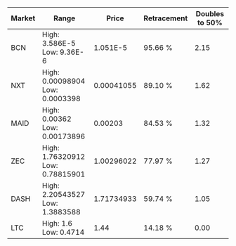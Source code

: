 | Market | Range | Price| Retracement | Doubles to 50% |
| --- | --- | --- | --- | --- |
| BCN | High: 3.586E-5<br />Low: 9.36E-6 | 1.051E-5 | 95.66 % | 2.15 |
| NXT | High: 0.00098904<br />Low: 0.0003398 | 0.00041055 | 89.10 % | 1.62 |
| MAID | High: 0.00362<br />Low: 0.00173896 | 0.00203 | 84.53 % | 1.32 |
| ZEC | High: 1.76320912<br />Low: 0.78815901 | 1.00296022 | 77.97 % | 1.27 |
| DASH | High: 2.20543527<br />Low: 1.3883588 | 1.71734933 | 59.74 % | 1.05 |
| LTC | High: 1.6<br />Low: 0.4714 | 1.44 | 14.18 % | 0.00 |
